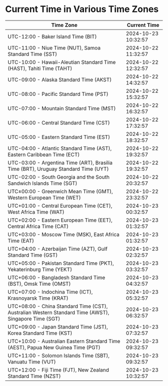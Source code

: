 # Current Time in Various Time Zones

| Time Zone | Current Time |
|-----------|--------------|
| UTC-12:00 - Baker Island Time (BIT) | 2024-10-23 10:32:57 |
| UTC-11:00 - Niue Time (NUT), Samoa Standard Time (SST) | 2024-10-22 11:32:57 |
| UTC-10:00 - Hawaii-Aleutian Standard Time (HAST), Tahiti Time (TAHT) | 2024-10-22 12:32:57 |
| UTC-09:00 - Alaska Standard Time (AKST) | 2024-10-22 14:32:57 |
| UTC-08:00 - Pacific Standard Time (PST) | 2024-10-22 15:32:57 |
| UTC-07:00 - Mountain Standard Time (MST) | 2024-10-22 16:32:57 |
| UTC-06:00 - Central Standard Time (CST) | 2024-10-22 17:32:57 |
| UTC-05:00 - Eastern Standard Time (EST) | 2024-10-22 18:32:57 |
| UTC-04:00 - Atlantic Standard Time (AST), Eastern Caribbean Time (ECT) | 2024-10-22 19:32:57 |
| UTC-03:00 - Argentina Time (ART), Brasília Time (BRT), Uruguay Standard Time (UYT) | 2024-10-22 19:32:57 |
| UTC-02:00 - South Georgia and the South Sandwich Islands Time (SGT) | 2024-10-22 20:32:57 |
| UTC±00:00 - Greenwich Mean Time (GMT), Western European Time (WET) | 2024-10-22 23:32:57 |
| UTC+01:00 - Central European Time (CET), West Africa Time (WAT) | 2024-10-23 00:32:57 |
| UTC+02:00 - Eastern European Time (EET), Central Africa Time (CAT) | 2024-10-23 01:32:57 |
| UTC+03:00 - Moscow Time (MSK), East Africa Time (EAT) | 2024-10-23 01:32:57 |
| UTC+04:00 - Azerbaijan Time (AZT), Gulf Standard Time (GST) | 2024-10-23 02:32:57 |
| UTC+05:00 - Pakistan Standard Time (PKT), Yekaterinburg Time (YEKT) | 2024-10-23 03:32:57 |
| UTC+06:00 - Bangladesh Standard Time (BST), Omsk Time (OMST) | 2024-10-23 04:32:57 |
| UTC+07:00 - Indochina Time (ICT), Krasnoyarsk Time (KRAT) | 2024-10-23 05:32:57 |
| UTC+08:00 - China Standard Time (CST), Australian Western Standard Time (AWST), Singapore Time (SGT) | 2024-10-23 06:32:57 |
| UTC+09:00 - Japan Standard Time (JST), Korea Standard Time (KST) | 2024-10-23 07:32:57 |
| UTC+10:00 - Australian Eastern Standard Time (AEST), Papua New Guinea Time (PGT) | 2024-10-23 09:32:57 |
| UTC+11:00 - Solomon Islands Time (SBT), Vanuatu Time (VUT) | 2024-10-23 09:32:57 |
| UTC+12:00 - Fiji Time (FJT), New Zealand Standard Time (NZST) | 2024-10-23 10:32:57 |
